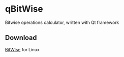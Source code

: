 qBitWise
=======

Bitwise operations calculator, written with Qt framework

Download
--------

[BitWise](qBitWise) for Linux 
